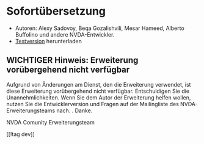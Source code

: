 # Sofortübersetzung #

* Autoren: Alexy Sadovoy, Beqa Gozalishvili, Mesar Hameed, Alberto Buffolino
  und andere NVDA-Entwickler.
* [Testversion][2] herunterladen

## WICHTIGER Hinweis: Erweiterung vorübergehend nicht verfügbar

Aufgrund von Änderungen am Dienst, den die Erweiterung  verwendet, ist diese
Erweiterung vorübergehend nicht verfügbar. Entschuldigen Sie die
Unannehmlichkeiten. Wenn Sie dem Autor der Erweiterung helfen wollen, nutzen
Sie die Entwicklerversion und Fragen auf der Mailingliste des
NVDA-Erweiterungsteams nach. . Danke.

NVDA Comunity Erweiterungsteam

[[!tag dev]]

[2]: http://addons.nvda-project.org/files/get.php?file=it-dev
